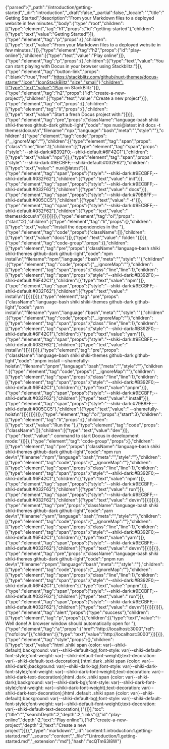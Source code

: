 {"parsed":{"_path":"/introduction/getting-started","_dir":"introduction","_draft":false,"_partial":false,"_locale":"","title":"Getting Started","description":"From your Markdown files to a deployed website in few minutes.","body":{"type":"root","children":[{"type":"element","tag":"h1","props":{"id":"getting-started"},"children":[{"type":"text","value":"Getting Started"}]},{"type":"element","tag":"p","props":{},"children":[{"type":"text","value":"From your Markdown files to a deployed website in few minutes."}]},{"type":"element","tag":"h2","props":{"id":"play-online"},"children":[{"type":"text","value":"Play online"}]},{"type":"element","tag":"p","props":{},"children":[{"type":"text","value":"You can start playing with Docus in your browser using Stackblitz:"}]},{"type":"element","tag":"button-link","props":{":blank":"true","href":"https://stackblitz.com/github/nuxt-themes/docus-starter","icon":"IconStackBlitz","size":"small"},"children":[{"type":"text","value":"Play on StackBlitz"}]},{"type":"element","tag":"h2","props":{"id":"create-a-new-project"},"children":[{"type":"text","value":"Create a new project"}]},{"type":"element","tag":"ol","props":{},"children":[{"type":"element","tag":"li","props":{},"children":[{"type":"text","value":"Start a fresh Docus project with:"}]}]},{"type":"element","tag":"pre","props":{"className":"language-bash shiki shiki-themes github-dark github-light","code":"npx nuxi@latest init docs -t themes/docus\n","filename":"npx","language":"bash","meta":"","style":""},"children":[{"type":"element","tag":"code","props":{"__ignoreMap":""},"children":[{"type":"element","tag":"span","props":{"class":"line","line":1},"children":[{"type":"element","tag":"span","props":{"style":"--shiki-dark:#B392F0;--shiki-default:#6F42C1"},"children":[{"type":"text","value":"npx"}]},{"type":"element","tag":"span","props":{"style":"--shiki-dark:#9ECBFF;--shiki-default:#032F62"},"children":[{"type":"text","value":" nuxi@latest"}]},{"type":"element","tag":"span","props":{"style":"--shiki-dark:#9ECBFF;--shiki-default:#032F62"},"children":[{"type":"text","value":" init"}]},{"type":"element","tag":"span","props":{"style":"--shiki-dark:#9ECBFF;--shiki-default:#032F62"},"children":[{"type":"text","value":" docs"}]},{"type":"element","tag":"span","props":{"style":"--shiki-dark:#79B8FF;--shiki-default:#005CC5"},"children":[{"type":"text","value":" -t"}]},{"type":"element","tag":"span","props":{"style":"--shiki-dark:#9ECBFF;--shiki-default:#032F62"},"children":[{"type":"text","value":" themes/docus\n"}]}]}]}]},{"type":"element","tag":"ol","props":{"start":2},"children":[{"type":"element","tag":"li","props":{},"children":[{"type":"text","value":"Install the dependencies in the "},{"type":"element","tag":"code","props":{"className":[]},"children":[{"type":"text","value":"docs"}]},{"type":"text","value":" folder:"}]}]},{"type":"element","tag":"code-group","props":{},"children":[{"type":"element","tag":"pre","props":{"className":"language-bash shiki shiki-themes github-dark github-light","code":"npm install\n","filename":"npm","language":"bash","meta":"","style":""},"children":[{"type":"element","tag":"code","props":{"__ignoreMap":""},"children":[{"type":"element","tag":"span","props":{"class":"line","line":1},"children":[{"type":"element","tag":"span","props":{"style":"--shiki-dark:#B392F0;--shiki-default:#6F42C1"},"children":[{"type":"text","value":"npm"}]},{"type":"element","tag":"span","props":{"style":"--shiki-dark:#9ECBFF;--shiki-default:#032F62"},"children":[{"type":"text","value":" install\n"}]}]}]}]},{"type":"element","tag":"pre","props":{"className":"language-bash shiki shiki-themes github-dark github-light","code":"yarn install\n","filename":"yarn","language":"bash","meta":"","style":""},"children":[{"type":"element","tag":"code","props":{"__ignoreMap":""},"children":[{"type":"element","tag":"span","props":{"class":"line","line":1},"children":[{"type":"element","tag":"span","props":{"style":"--shiki-dark:#B392F0;--shiki-default:#6F42C1"},"children":[{"type":"text","value":"yarn"}]},{"type":"element","tag":"span","props":{"style":"--shiki-dark:#9ECBFF;--shiki-default:#032F62"},"children":[{"type":"text","value":" install\n"}]}]}]}]},{"type":"element","tag":"pre","props":{"className":"language-bash shiki shiki-themes github-dark github-light","code":"pnpm install --shamefully-hoist\n","filename":"pnpm","language":"bash","meta":"","style":""},"children":[{"type":"element","tag":"code","props":{"__ignoreMap":""},"children":[{"type":"element","tag":"span","props":{"class":"line","line":1},"children":[{"type":"element","tag":"span","props":{"style":"--shiki-dark:#B392F0;--shiki-default:#6F42C1"},"children":[{"type":"text","value":"pnpm"}]},{"type":"element","tag":"span","props":{"style":"--shiki-dark:#9ECBFF;--shiki-default:#032F62"},"children":[{"type":"text","value":" install"}]},{"type":"element","tag":"span","props":{"style":"--shiki-dark:#79B8FF;--shiki-default:#005CC5"},"children":[{"type":"text","value":" --shamefully-hoist\n"}]}]}]}]}]},{"type":"element","tag":"ol","props":{"start":3},"children":[{"type":"element","tag":"li","props":{},"children":[{"type":"text","value":"Run the "},{"type":"element","tag":"code","props":{"className":[]},"children":[{"type":"text","value":"dev"}]},{"type":"text","value":" command to start Docus in development mode:"}]}]},{"type":"element","tag":"code-group","props":{},"children":[{"type":"element","tag":"pre","props":{"className":"language-bash shiki shiki-themes github-dark github-light","code":"npm run dev\n","filename":"npm","language":"bash","meta":"","style":""},"children":[{"type":"element","tag":"code","props":{"__ignoreMap":""},"children":[{"type":"element","tag":"span","props":{"class":"line","line":1},"children":[{"type":"element","tag":"span","props":{"style":"--shiki-dark:#B392F0;--shiki-default:#6F42C1"},"children":[{"type":"text","value":"npm"}]},{"type":"element","tag":"span","props":{"style":"--shiki-dark:#9ECBFF;--shiki-default:#032F62"},"children":[{"type":"text","value":" run"}]},{"type":"element","tag":"span","props":{"style":"--shiki-dark:#9ECBFF;--shiki-default:#032F62"},"children":[{"type":"text","value":" dev\n"}]}]}]}]},{"type":"element","tag":"pre","props":{"className":"language-bash shiki shiki-themes github-dark github-light","code":"yarn dev\n","filename":"yarn","language":"bash","meta":"","style":""},"children":[{"type":"element","tag":"code","props":{"__ignoreMap":""},"children":[{"type":"element","tag":"span","props":{"class":"line","line":1},"children":[{"type":"element","tag":"span","props":{"style":"--shiki-dark:#B392F0;--shiki-default:#6F42C1"},"children":[{"type":"text","value":"yarn"}]},{"type":"element","tag":"span","props":{"style":"--shiki-dark:#9ECBFF;--shiki-default:#032F62"},"children":[{"type":"text","value":" dev\n"}]}]}]}]},{"type":"element","tag":"pre","props":{"className":"language-bash shiki shiki-themes github-dark github-light","code":"pnpm run dev\n","filename":"pnpm","language":"bash","meta":"","style":""},"children":[{"type":"element","tag":"code","props":{"__ignoreMap":""},"children":[{"type":"element","tag":"span","props":{"class":"line","line":1},"children":[{"type":"element","tag":"span","props":{"style":"--shiki-dark:#B392F0;--shiki-default:#6F42C1"},"children":[{"type":"text","value":"pnpm"}]},{"type":"element","tag":"span","props":{"style":"--shiki-dark:#9ECBFF;--shiki-default:#032F62"},"children":[{"type":"text","value":" run"}]},{"type":"element","tag":"span","props":{"style":"--shiki-dark:#9ECBFF;--shiki-default:#032F62"},"children":[{"type":"text","value":" dev\n"}]}]}]}]}]},{"type":"element","tag":"alert","props":{"type":"success"},"children":[{"type":"element","tag":"p","props":{},"children":[{"type":"text","value":"✨ Well done! A browser window should automatically open for "},{"type":"element","tag":"a","props":{"href":"http://localhost:3000","rel":["nofollow"]},"children":[{"type":"text","value":"http://localhost:3000"}]}]}]},{"type":"element","tag":"style","props":{},"children":[{"type":"text","value":"html .shiki span {color: var(--shiki-default);background: var(--shiki-default-bg);font-style: var(--shiki-default-font-style);font-weight: var(--shiki-default-font-weight);text-decoration: var(--shiki-default-text-decoration);}html.dark .shiki span {color: var(--shiki-dark);background: var(--shiki-dark-bg);font-style: var(--shiki-dark-font-style);font-weight: var(--shiki-dark-font-weight);text-decoration: var(--shiki-dark-text-decoration);}html .dark .shiki span {color: var(--shiki-dark);background: var(--shiki-dark-bg);font-style: var(--shiki-dark-font-style);font-weight: var(--shiki-dark-font-weight);text-decoration: var(--shiki-dark-text-decoration);}html .default .shiki span {color: var(--shiki-default);background: var(--shiki-default-bg);font-style: var(--shiki-default-font-style);font-weight: var(--shiki-default-font-weight);text-decoration: var(--shiki-default-text-decoration);}"}]}],"toc":{"title":"","searchDepth":2,"depth":2,"links":[{"id":"play-online","depth":2,"text":"Play online"},{"id":"create-a-new-project","depth":2,"text":"Create a new project"}]}},"_type":"markdown","_id":"content:1.introduction:1.getting-started.md","_source":"content","_file":"1.introduction/1.getting-started.md","_extension":"md"},"hash":"scQTm63I8W"}